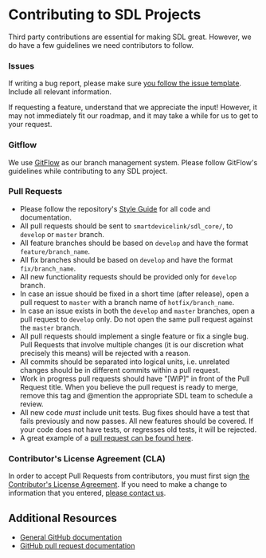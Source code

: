 # Contributing to SDL Projects

Third party contributions are essential for making SDL great. However, we do have a few guidelines we need contributors to follow.

### Issues
If writing a bug report, please make sure [you follow the issue template](https://github.com/smartdevicelink/sdl_core/blob/master/.github/ISSUE_TEMPLATE.md). Include all relevant information.

If requesting a feature, understand that we appreciate the input! However, it may not immediately fit our roadmap, and it may take a while for us to get to your request.

### Gitflow
We use [GitFlow](http://nvie.com/posts/a-successful-git-branching-model/) as our branch management system. Please follow GitFlow's guidelines while contributing to any SDL project.

### Pull Requests
* Please follow the repository's [Style Guide](https://github.com/smartdevicelink/sdl_core/wiki/SDL-Coding-Style-Guide) for all code and documentation.
* All pull requests should be sent to `smartdevicelink/sdl_core/`, to `develop` or `master` branch.
* All feature branches should be based on `develop` and have the format `feature/branch_name`.
* All fix branches should be based on `develop` and have the format `fix/branch_name`.
* All new functionality requests should be provided only for `develop` branch.
* In case an issue should be fixed in a short time (after release), open a pull request to `master` with a branch name of `hotfix/branch_name`. 
* In case an issue exists in both the `develop` and `master` branches, open a pull request to `develop` only. Do not open the same pull request against the `master` branch. 
* All pull requests should implement a single feature or fix a single bug. Pull Requests that involve multiple changes (it is our discretion what precisely this means) will be rejected with a reason.
* All commits should be separated into logical units, i.e. unrelated changes should be in different commits within a pull request.
* Work in progress pull requests should have "[WIP]" in front of the Pull Request title. When you believe the pull request is ready to merge, remove this tag and @mention the appropriate SDL team to schedule a review.
* All new code *must* include unit tests. Bug fixes should have a test that fails previously and now passes. All new features should be covered. If your code does not have tests, or regresses old tests, it will be rejected.
* A great example of a [pull request can be found here](https://github.com/smartdevicelink/SmartDeviceLink-iOS/pull/45).

### Contributor's License Agreement (CLA)
In order to accept Pull Requests from contributors, you must first sign [the Contributor's License Agreement](https://docs.google.com/forms/d/1VNR8EUd5b46cQ7uNbCq1fJmnu0askNpUp5dudLKRGpU/viewform). If you need to make a change to information that you entered, [please contact us](mailto:theresa@livio.io).

## Additional Resources
* [General GitHub documentation](https://help.github.com/)
* [GitHub pull request documentation](https://help.github.com/send-pull-requests/)
